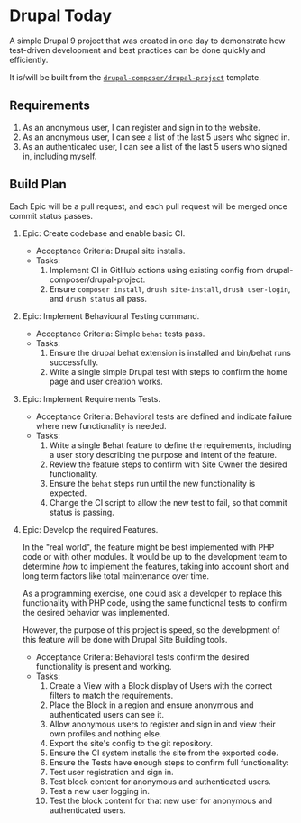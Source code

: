 # Drupal Today

A simple Drupal 9 project that was created in one day to demonstrate how  
test-driven development and best practices can be done quickly and efficiently.

It is/will be built from the [`drupal-composer/drupal-project`](https://github.com/drupal-composer/drupal-project) template.

## Requirements

1. As an anonymous user, I can register and sign in to the website.
2. As an anonymous user, I can see a list of the last 5 users who signed in.
2. As an authenticated user, I can see a list of the last 5 users who signed in, including myself.

## Build Plan

Each Epic will be a pull request, and each pull request will be merged once commit status passes.

1. Epic: Create codebase and enable basic CI. 
   - Acceptance Criteria: Drupal site installs.
   - Tasks:
     1. Implement CI in GitHub actions using existing config from drupal-composer/drupal-project.
     2. Ensure `composer install`, `drush site-install`, `drush user-login`, and `drush status` all pass.

2. Epic: Implement Behavioural Testing command.
   - Acceptance Criteria: Simple `behat` tests pass.
   - Tasks: 
     1. Ensure the drupal behat extension is installed and bin/behat runs successfully.
     2. Write a single simple Drupal test with steps to confirm the home page and user creation works.

3. Epic:  Implement Requirements Tests.
   - Acceptance Criteria: Behavioral tests are defined and indicate failure where new functionality is needed.
   - Tasks:
     1. Write a single Behat feature to define the requirements, including a user story describing the purpose and intent of the feature.
     2. Review the feature steps to confirm with Site Owner the desired functionality.
     3. Ensure the `behat` steps run until the new functionality is expected.
     4. Change the CI script to allow the new test to fail, so that commit status is passing.

4. Epic: Develop the required Features.

    In the "real world", the feature might be best implemented with PHP code or with other modules. 
    It would be up to the development team to determine *how* to implement the features, taking into account
    short and long term factors like total maintenance over time.
    
    As a programming exercise, one could ask a developer to replace this functionality with PHP code, 
    using the same functional tests to confirm the desired behavior was implemented.

    However, the purpose of this project is speed, so the development of this feature will be done with Drupal Site Building tools.

    - Acceptance Criteria: Behavioral tests confirm the desired functionality is present and working.
    - Tasks:
      1. Create a View with a Block display of Users with the correct filters to match the requirements.
      2. Place the Block in a region and ensure anonymous and authenticated users can see it.
      3. Allow anonymous users to register and sign in and view their own profiles and nothing else.
      4. Export the site's config to the git repository.
      5. Ensure the CI system installs the site from the exported code.
      6. Ensure the Tests have enough steps to confirm full functionality:
        1. Test user registration and sign in.
        2. Test block content for anonymous and authenticated users.
        3. Test a new user logging in.
        4. Test the block content for that new user for anonymous and authenticated users.
